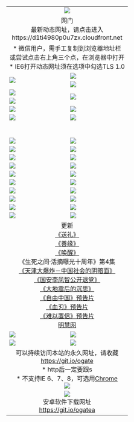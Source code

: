 ﻿<table>
  <tr></tr>
  <tr><td colspan=2 align=center><img src="https://cloud.githubusercontent.com/assets/11880933/13434984/f430fae2-e012-11e5-814f-c2df1e82b247.jpg" /></td></tr>
  <tr><td colspan=2 align=center>网门<br>最新动态网址，请点击进入
<br>https://d1ti4980p0u7zx.cloudfront.net
    </td>
  </tr>
  <tr>
    <td colspan=2 align=center>* 微信用户，需手工复制到浏览器地址栏<br>或尝试点击右上角三个点，在浏览器中打开
    <br>* IE6打开动态网址须在选项中勾选TLS 1.0</td>
  </tr>
  <tr>
    <td rowspan=2><a href="https://d1ti4980p0u7zx.cloudfront.net/ogUP.aspx?name=11DKC.mp4&list=11DKC" target="_blank"><img src="https://d1ti4980p0u7zx.cloudfront.net/Up/11DKC1.jpg" /></a></td> 
    <td><div><a href="https://d1ti4980p0u7zx.cloudfront.net/ogUP.aspx?name=LRWS.mp4&list=LRWS" target="_blank"><img src="https://d1ti4980p0u7zx.cloudfront.net/Up/LRWS.jpg" /></a></td>
   </tr>
  <tr>
    <td><a href="https://d1ti4980p0u7zx.cloudfront.net/ogNiceVedio.aspx" target="_blank"><img src="https://d1ti4980p0u7zx.cloudfront.net/Up/11TGKDY.jpg" /></a></td>
  </tr>
  <tr>
    <td><a href="https://d1ti4980p0u7zx.cloudfront.net/ogUP.aspx?name=JQR.mp4&count=2" target="_blank"><img src="https://d1ti4980p0u7zx.cloudfront.net/Up/JQR.jpg" /></a></td>   
    <td rowspan=2><a href="https://d1ti4980p0u7zx.cloudfront.net/ogUP.aspx?name=JP.mp4&count=9" target="_blank"><img src="https://d1ti4980p0u7zx.cloudfront.net/Up/JP.jpg" /></td>
  </tr>
  <tr>
    <td><a href="https://d1ti4980p0u7zx.cloudfront.net/ogUP.aspx?name=WH.mp4" target="_blank"><img src="https://d1ti4980p0u7zx.cloudfront.net/Up/WH.jpg" /></a></td>
  </tr>
  <tr>
    <td><a href="https://d1ti4980p0u7zx.cloudfront.net/ogUP.aspx?name=SSZJ.mp4&list=SSZJ" target="_blank"><img src="https://d1ti4980p0u7zx.cloudfront.net/Up/SSZJ.jpg" /></a></td>
    <td><a href="https://d1ti4980p0u7zx.cloudfront.net/ogUP.aspx?name=1XQK.mp4&count=13" target="_blank"><img src="https://d1ti4980p0u7zx.cloudfront.net/Up/1XQK.jpg" /></a</td>
  </tr>
  <tr>
    <td><a href="https://d1ti4980p0u7zx.cloudfront.net/ogUP.aspx?name=ZY.mp4&count=2015|16" target="_blank"><img src="https://d1ti4980p0u7zx.cloudfront.net/Up/ZY.jpg" /></a</td>
    <td><a href="https://d1ti4980p0u7zx.cloudfront.net/ogUP.aspx?name=XTFY.mp4&count=B|2,A|24" target="_blank"><img src="https://d1ti4980p0u7zx.cloudfront.net/Up/XTFY.jpg" /></a></td>
  </tr>
  <tr height="40">
  </tr>
  <tr>
    <td><a href="https://d1ti4980p0u7zx.cloudfront.net/ogUP.aspx?name=4SQQ.mp4&list=4SQQ" target="_blank"><img src="https://d1ti4980p0u7zx.cloudfront.net/Up/4SQQ0.jpg"/></a></td>
    <td><a href="https://d1ti4980p0u7zx.cloudfront.net/ogUP.aspx?name=4SHQ.mp4&list=4SHQ" target="_blank"><img src="https://d1ti4980p0u7zx.cloudfront.net/Up/4SHQ0.jpg"/></a></td>
  </tr>
  <tr>
    <td><a href="https://d1ti4980p0u7zx.cloudfront.net/ogUP.aspx?name=4SZG.mp4&list=4SZG" target="_blank"><img src="https://d1ti4980p0u7zx.cloudfront.net/Up/4SZG0.jpg"/></a></td>
    <td><a href="https://d1ti4980p0u7zx.cloudfront.net/ogUP.aspx?name=4SDJ.mp4&list=4SDJ" target="_blank"><img src="https://d1ti4980p0u7zx.cloudfront.net/Up/4SDJ0.jpg"/></a></td>
  </tr>
  <tr>
    <td><a href="https://d1ti4980p0u7zx.cloudfront.net/ogUP.aspx?name=4SGX.mp4&list=4SGX" target="_blank"><img src="https://d1ti4980p0u7zx.cloudfront.net/Up/4SGX0.jpg"/></a></td>
    <td><a href="https://d1ti4980p0u7zx.cloudfront.net/ogUP.aspx?name=4SHD.mp4&list=4SHD" target="_blank"><img src="https://d1ti4980p0u7zx.cloudfront.net/Up/4SHD0.jpg"/></a></td>
  </tr>
  <tr>
    <td><a href="https://d1ti4980p0u7zx.cloudfront.net/ogUP.aspx?name=4CTX.mp4&list=4CTX" target="_blank"><img src="https://d1ti4980p0u7zx.cloudfront.net/Up/4CTX0.jpg"/></a></td>
    <td><a href="https://d1ti4980p0u7zx.cloudfront.net/ogUP.aspx?name=4CWZ.mp4&list=4CWZ" target="_blank"><img src="https://d1ti4980p0u7zx.cloudfront.net/Up/4CWZ0.jpg"/></a></td>
  </tr>
  <tr>
    <td><a href="https://d1ti4980p0u7zx.cloudfront.net/onUP.aspx?name=https://d25hxnyejux8es.cloudfront.net/" target="_blank"><img src="https://d1ti4980p0u7zx.cloudfront.net/Up/0DTW.jpg"/></a></td>
    <td><a href="https://d1ti4980p0u7zx.cloudfront.net/onUP.aspx?name=https://d240ns8up8earz.cloudfront.net/acenter/" target="_blank"><img src="https://d1ti4980p0u7zx.cloudfront.net/Up/0TDW.jpg" /></a></td>
  </tr>
  <tr>
    <td><a href="https://d1ti4980p0u7zx.cloudfront.net/onUP.aspx?name=https://d4508d6vomz2p.cloudfront.net/gb/nsc413.htm" target="_blank"><img src="https://d1ti4980p0u7zx.cloudfront.net/Up/0DJY.jpg" /></a></td>
    <td><a href="https://d1ti4980p0u7zx.cloudfront.net/onUP.aspx?name=https://d3bxwq7vzudb5l.cloudfront.net/xtr/gb/prog204.html" target="_blank"><img src="https://d1ti4980p0u7zx.cloudfront.net/Up/0XTR.jpg" /></a></td>
  </tr>
  <tr>
    <td><a href="https://d1ti4980p0u7zx.cloudfront.net/onUP.aspx?name=https://d3aj00iefsmfgc.cloudfront.net/" target="_blank"><img src="https://d1ti4980p0u7zx.cloudfront.net/Up/0MHW.jpg" /></a></td>
    <td><a href="https://d1ti4980p0u7zx.cloudfront.net/onUP.aspx?name=https://d1sbg9daat0zu5.cloudfront.net/" target="_blank"><img src="https://d1ti4980p0u7zx.cloudfront.net/Up/0ZJW.jpg" /></a></td>
  </tr>
  <tr>
    <td><a href="https://d1ti4980p0u7zx.cloudfront.net/ogUP.aspx?name=0FG.zip" target="_blank"><img src="https://d1ti4980p0u7zx.cloudfront.net/Up/0FG.jpg" /></a></td>
    <td><a href="https://d1ti4980p0u7zx.cloudfront.net/ogUP.aspx?name=0FGA.apk" target="_blank"><img src="https://d1ti4980p0u7zx.cloudfront.net/Up/0FGA.jpg" /></a></td>
  </tr>
  <tr>
    <td><a href="https://d1ti4980p0u7zx.cloudfront.net/ogUP.aspx?name=0U.zip" target="_blank"><img src="https://d1ti4980p0u7zx.cloudfront.net/Up/0U.jpg" /></a></td>
    <td><a href="https://d1ti4980p0u7zx.cloudfront.net/ogUP.aspx?name=0UA.apk" target="_blank"><img src="https://d1ti4980p0u7zx.cloudfront.net/Up/0UA.jpg" /></a></td>
  </tr>
  <tr>
    <td><a href="https://d1ti4980p0u7zx.cloudfront.net/ogUP.aspx?name=0iPPOTV.zip" target="_blank"><img src="https://d1ti4980p0u7zx.cloudfront.net/Up/0iPPOTV.jpg" /></a></td>
    <td><a href="https://d1ti4980p0u7zx.cloudfront.net/ogUP.aspx?name=0iNTD.apk" target="_blank"><img src="https://d1ti4980p0u7zx.cloudfront.net/Up/0iNTD.jpg" /></a></td>
  </tr>
  <tr>
    <td colspan=2 align=center>更新<br>
      <a href="https://d1ti4980p0u7zx.cloudfront.net/ogUP.aspx?name=4ESL.mp4" target="_blank">《送礼》</a><br>
      <a href="https://d1ti4980p0u7zx.cloudfront.net/ogUP.aspx?name=4ESY.mp4" target="_blank">《善缘》</a><br>
      <a href="https://d1ti4980p0u7zx.cloudfront.net/ogUP.aspx?name=4EHX.mp4" target="_blank">《唤醒》</a><br>
      《生死之间·活摘曝光十周年》第4集</a><br>
      <a href="https://d1ti4980p0u7zx.cloudfront.net/ogUP.aspx?name=4TJDBZ.mp4" target="_blank">《天津大爆炸－中国社会的阴暗面》</a><br>
      <a href="https://d1ti4980p0u7zx.cloudfront.net/ogUP.aspx?name=4LFZ.mp4" target="_blank">《国安李凤智公开退党》</a><br>
      <a href="https://d1ti4980p0u7zx.cloudfront.net/ogUP.aspx?name=4DDZHDCS.mp4" target="_blank">《大地震后的沉思》</a><br>
      <a href="https://d1ti4980p0u7zx.cloudfront.net/ogUP.aspx?name=11ZYZG0.mp4" target="_blank">《自由中国》预告片</a><br>
      <a href="https://d1ti4980p0u7zx.cloudfront.net/ogUP.aspx?name=11XR.mp4" target="_blank">《血刃》预告片</a><br>
      <a href="https://d1ti4980p0u7zx.cloudfront.net/ogUP.aspx?name=11NYZX.mp4&count=2" target="_blank">《难以置信》预告片</a><br>
      <a href="https://d1ti4980p0u7zx.cloudfront.net/onUP.aspx?name=https://www.minghui.org/" target="_blank">明慧网</a></td>
    </td>
  </tr>
  <tr>
    <td><a href="https://d1ti4980p0u7zx.cloudfront.net/ogNice.aspx" target="_blank"><img src="https://cloud.githubusercontent.com/assets/11880933/13720378/f84bb392-e841-11e5-8739-815049dd6ff8.jpg" /></a></td>
    <td><a href="https://d1ti4980p0u7zx.cloudfront.net/onCO.aspx?ob=600事物&op=增删改&args=WH1~%23类型6新闻%7c%23类型6评论&mode=" target="_blank"><img src="https://cloud.githubusercontent.com/assets/11880933/13720380/04d76a16-e842-11e5-8833-e627daa88802.jpg" /></a></td> 
  </tr>
  <tr>
    <td><a href="https://d1ti4980p0u7zx.cloudfront.net/ogDY.aspx" target="_blank"><img src="https://cloud.githubusercontent.com/assets/11880933/13720384/11817090-e842-11e5-9571-7dc2f1af9f42.jpg" /></a></td>
    <td><a href="https://d1ti4980p0u7zx.cloudfront.net/ogST.aspx" target="_blank"><img src="https://cloud.githubusercontent.com/assets/11880933/13720385/1467ea3c-e842-11e5-86df-c96c9a556aaf.jpg" /></a></td> 
  </tr>
  <!--tr>
    <td colspan=2 align=center>
      <微信可扫描以下临时二维码<br/>https://bit.ly/1mBQHW8<br/><a href="https://d1ti4980p0u7zx.cloudfront.net/Up/0WMGDL3.png" target="_blank"><img src="https://d1ti4980p0u7zx.cloudfront.net/Up/0WMGD3.png"/></a>
  </tr-->
  <tr>
    <td colspan=2 align=center>可以持续访问本站的永久网址，请收藏<br/><a href="https://git.io/ogate" target="_blank">https://git.io/ogate</a><br/>* http后一定要跟s<br/>* 不支持IE 6、7、8，可选用<a href="http://www.odisk.org/Upload/0ChromePortable.zip">Chrome</a><br/><a href="https://d1ti4980p0u7zx.cloudfront.net/Up/0WMGDL2.png" target="_blank"><img src="https://d1ti4980p0u7zx.cloudfront.net/Up/0WMGD2.png"/></a></td>
  </tr>
  <tr>
    <td colspan=2 align=center><a href="https://d1ti4980p0u7zx.cloudfront.net/ogUP.aspx?name=0oGate.apk" target="_blank"><img src="https://cloud.githubusercontent.com/assets/11880933/13720399/75e143ee-e842-11e5-9f0a-1421f423c80f.jpg" /></a><br>安卓软件下载网址<br><a href="https://git.io/ogatea">https://git.io/ogatea</a></td>
  </tr>
  <!--tr>
    <td colspan=2 align=center>可能失效的动态网址
    </td>
  </tr-->
</table>
